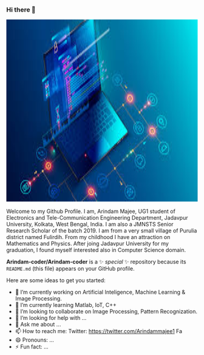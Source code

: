 ### Hi there 👋

<a href="url"><img src="https://github.com/Arindam-coder/Arindam-coder/blob/master/background.jpg"  height="480" width="1280" ></a>



Welcome to my Github Profile. I am, Arindam Majee, UG1 student of Electronics and Tele-Communication Engineering Department, Jadavpur University, Kolkata, West 
Bengal, India. I am also a JMNSTS Senior Research Scholar of the batch 2019. I am from a very small village of Purulia district named Fulirdih. From my childhood
I have an attraction on Mathematics and Physics. After joing Jadavpur University for my graduation, I found myself interested also in Computer Science domain.



**Arindam-coder/Arindam-coder** is a ✨ _special_ ✨ repository because its `README.md` (this file) appears on your GitHub profile.

Here are some ideas to get you started:

- 🔭 I’m currently working on Artificial Inteligence, Machine Learning & Image Processing.
- 🌱 I’m currently learning Matlab, IoT, C++
- 👯 I’m looking to collaborate on Image Processing, Pattern Recognization.
- 🤔 I’m looking for help with ...
- 💬 Ask me about ... 
- 📫 How to reach me: Twitter: https://twitter.com/Arindammajee1
                      Fa
- 😄 Pronouns: ...
- ⚡ Fun fact: ...

